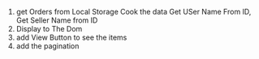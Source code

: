 
1. get Orders from Local Storage
Cook the data   Get USer Name From ID, Get Seller Name from ID
2. Display to The Dom
3. add View Button to see the items
4. add the pagination